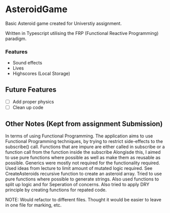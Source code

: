 # AsteroidGame

Basic Asteroid game created for Universtiy assignment. 

Written in Typescript utilising the FRP (Functional Reactive Programming) paradigm. 

### Features
- Sound effects
- Lives
- Highscores (Local Storage) 


## Future Features
- [ ] Add proper physics 
- [ ] Clean up code 

## Other Notes (Kept from assignment Submission) 

In terms of using Functional Programming.
The application aims to use Functional Programming techniques, by trying to  restrict side-effects to the subscribe() call.
Functions that are impure are either called in subscribe or a function call from the function inside the subscribe
Alongisde this, I aimed to use pure functions where possible as well as make them as reusable as possible.
Generics were mostly not required for the functionality required.
Used ideas from lecture to limit amount of mutated logic required. See CreateAsteroids recursive function to create an asteroid array.
Tried to use pure functions where possible to generate strings. 
Also used functions to split up logic and for Seperation of concerns. 
Also tried to apply DRY principle by creating functions for repated code. 

NOTE: Would refactor to different files. Thought it would be easier to leave in one file for marking, etc. 
